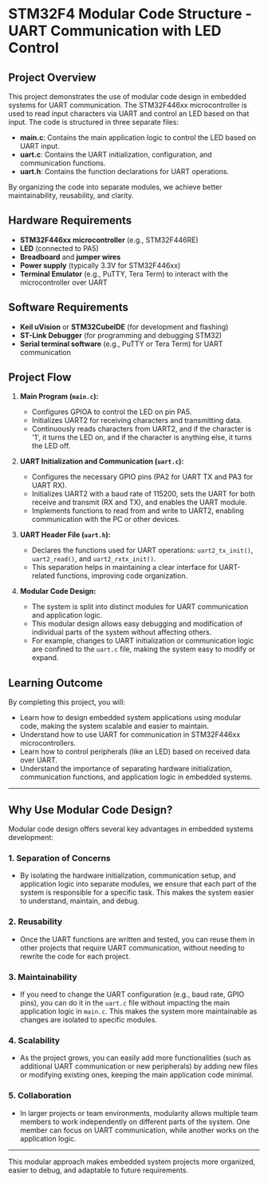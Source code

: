 # STM32F4 Modular Code Structure - UART Communication with LED Control

## Project Overview

This project demonstrates the use of modular code design in embedded systems for UART communication. The STM32F446xx microcontroller is used to read input characters via UART and control an LED based on that input. The code is structured in three separate files:
- **main.c**: Contains the main application logic to control the LED based on UART input.
- **uart.c**: Contains the UART initialization, configuration, and communication functions.
- **uart.h**: Contains the function declarations for UART operations.

By organizing the code into separate modules, we achieve better maintainability, reusability, and clarity.

## Hardware Requirements

- **STM32F446xx microcontroller** (e.g., STM32F446RE)
- **LED** (connected to PA5)
- **Breadboard** and **jumper wires**
- **Power supply** (typically 3.3V for STM32F446xx)
- **Terminal Emulator** (e.g., PuTTY, Tera Term) to interact with the microcontroller over UART

## Software Requirements

- **Keil uVision** or **STM32CubeIDE** (for development and flashing)
- **ST-Link Debugger** (for programming and debugging STM32)
- **Serial terminal software** (e.g., PuTTY or Tera Term) for UART communication

## Project Flow

1. **Main Program (`main.c`):**
   - Configures GPIOA to control the LED on pin PA5.
   - Initializes UART2 for receiving characters and transmitting data.
   - Continuously reads characters from UART2, and if the character is '1', it turns the LED on, and if the character is anything else, it turns the LED off.

2. **UART Initialization and Communication (`uart.c`):**
   - Configures the necessary GPIO pins (PA2 for UART TX and PA3 for UART RX).
   - Initializes UART2 with a baud rate of 115200, sets the UART for both receive and transmit (RX and TX), and enables the UART module.
   - Implements functions to read from and write to UART2, enabling communication with the PC or other devices.

3. **UART Header File (`uart.h`):**
   - Declares the functions used for UART operations: `uart2_tx_init()`, `uart2_read()`, and `uart2_rxtx_init()`.
   - This separation helps in maintaining a clear interface for UART-related functions, improving code organization.

4. **Modular Code Design:**
   - The system is split into distinct modules for UART communication and application logic.
   - This modular design allows easy debugging and modification of individual parts of the system without affecting others.
   - For example, changes to UART initialization or communication logic are confined to the `uart.c` file, making the system easy to modify or expand.

## Learning Outcome

By completing this project, you will:

- Learn how to design embedded system applications using modular code, making the system scalable and easier to maintain.
- Understand how to use UART for communication in STM32F446xx microcontrollers.
- Learn how to control peripherals (like an LED) based on received data over UART.
- Understand the importance of separating hardware initialization, communication functions, and application logic in embedded systems.

---

## Why Use Modular Code Design?

Modular code design offers several key advantages in embedded systems development:

### 1. **Separation of Concerns**
   - By isolating the hardware initialization, communication setup, and application logic into separate modules, we ensure that each part of the system is responsible for a specific task. This makes the system easier to understand, maintain, and debug.

### 2. **Reusability**
   - Once the UART functions are written and tested, you can reuse them in other projects that require UART communication, without needing to rewrite the code for each project.

### 3. **Maintainability**
   - If you need to change the UART configuration (e.g., baud rate, GPIO pins), you can do it in the `uart.c` file without impacting the main application logic in `main.c`. This makes the system more maintainable as changes are isolated to specific modules.

### 4. **Scalability**
   - As the project grows, you can easily add more functionalities (such as additional UART communication or new peripherals) by adding new files or modifying existing ones, keeping the main application code minimal.

### 5. **Collaboration**
   - In larger projects or team environments, modularity allows multiple team members to work independently on different parts of the system. One member can focus on UART communication, while another works on the application logic.

---

This modular approach makes embedded system projects more organized, easier to debug, and adaptable to future requirements.
